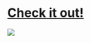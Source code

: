 # [Check it out!](https://cardsort.netlify.app)

![](https://res.cloudinary.com/carriepresley/image/upload/v1609634560/card%20sort/Untitled-1_lvcqko.jpg)
